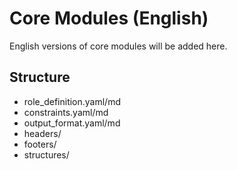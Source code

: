 # Core Modules (English)

English versions of core modules will be added here.

## Structure
- role_definition.yaml/md
- constraints.yaml/md
- output_format.yaml/md
- headers/
- footers/
- structures/
